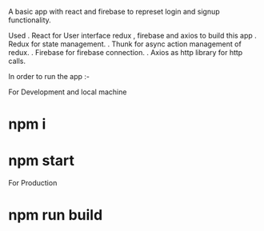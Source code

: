 A basic app with react and firebase to represet login  and signup functionality.

Used 
. React for User interface redux , firebase and axios to build this app
. Redux for state management.
. Thunk for async action management of redux.
. Firebase for firebase connection.
. Axios as http library for http calls.

In order to run the app :-

For Development and local machine

# npm i
# npm start


For Production
# npm run build

